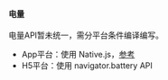 #### 电量

电量API暂未统一，需分平台条件编译编写。

- App平台：使用 Native.js，[参考](https://ask.dcloud.net.cn/article/992)
- H5平台：使用 navigator.battery API
